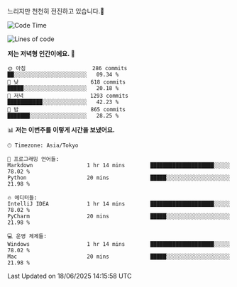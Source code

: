 느리지만 천천히 전진하고 있습니다.🐢

<!--START_SECTION:waka-->
![Code Time](http://img.shields.io/badge/Code%20Time-1%2C598%20hrs%2028%20mins-blue)

![Lines of code](https://img.shields.io/badge/%EC%A0%80%EB%8A%94%20%EC%97%AC%ED%83%9C%EA%B9%8C%EC%A7%80%20-919.4%20thousand%20%EC%A4%84%EC%9D%98%20%EC%BD%94%EB%93%9C%EB%A5%BC%20%EC%9E%91%EC%84%B1%ED%96%88%EC%96%B4%EC%9A%94.-blue)

**저는 저녁형 인간이에요. 🦉** 

```text
🌞 아침                     286 commits         ██░░░░░░░░░░░░░░░░░░░░░░░   09.34 % 
🌆 낮　                     618 commits         █████░░░░░░░░░░░░░░░░░░░░   20.18 % 
🌃 저녁                     1293 commits        ███████████░░░░░░░░░░░░░░   42.23 % 
🌙 밤　                     865 commits         ███████░░░░░░░░░░░░░░░░░░   28.25 % 
```


📊 **저는 이번주를 이렇게 시간을 보냈어요.** 

```text
🕑︎ Timezone: Asia/Tokyo

💬 프로그래밍 언어들: 
Markdown                 1 hr 14 mins        ████████████████████░░░░░   78.02 % 
Python                   20 mins             █████░░░░░░░░░░░░░░░░░░░░   21.98 % 

🔥 에디터들: 
IntelliJ IDEA            1 hr 14 mins        ████████████████████░░░░░   78.02 % 
PyCharm                  20 mins             █████░░░░░░░░░░░░░░░░░░░░   21.98 % 

💻 운영 체제들: 
Windows                  1 hr 14 mins        ████████████████████░░░░░   78.02 % 
Mac                      20 mins             █████░░░░░░░░░░░░░░░░░░░░   21.98 % 
```


 Last Updated on 18/06/2025 14:15:58 UTC
<!--END_SECTION:waka-->
